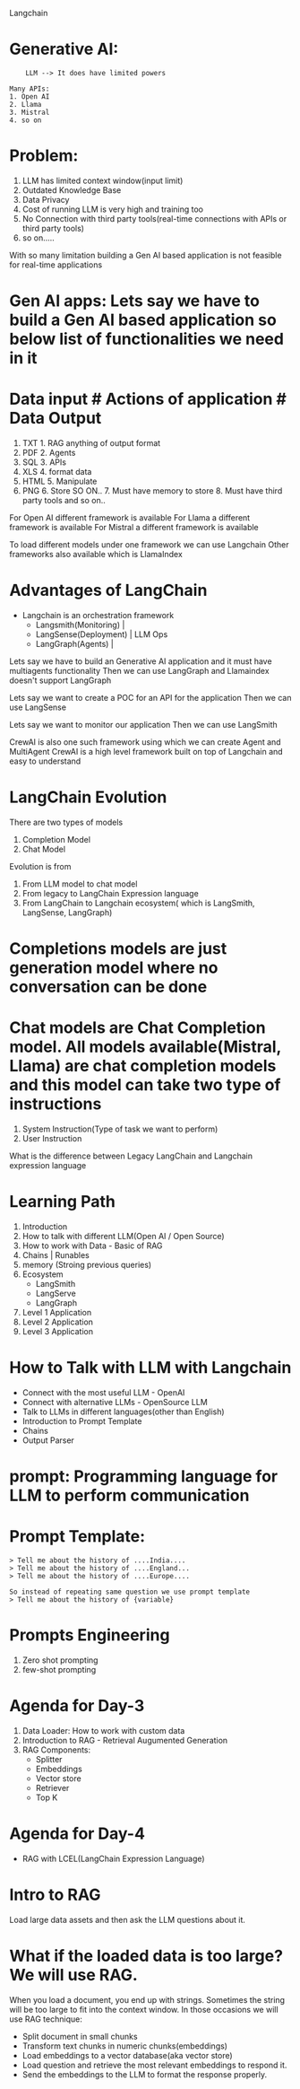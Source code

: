 Langchain


# Generative AI: 
        LLM --> It does have limited powers

    Many APIs:
    1. Open AI
    2. Llama
    3. Mistral
    4. so on

# Problem:
1. LLM has limited context window(input limit)
2. Outdated Knowledge Base
3. Data Privacy
4. Cost of running LLM is very high and training too
5. No Connection with third party tools(real-time connections with APIs or third party tools)
6. so on.....



With so many limitation building a Gen AI based application is not feasible for real-time applications

# Gen AI apps: Lets say we have to build a Gen AI based application so below list of functionalities we need in it

# Data input         # Actions of application                     # Data Output
  1. TXT               1. RAG                                     anything of output format
  2. PDF               2. Agents
  3. SQL               3. APIs
  4. XLS               4. format data
  5. HTML              5. Manipulate
  6. PNG               6. Store
  SO ON..              7. Must have memory to store
                       8. Must have third party tools 
                       and so on..


For Open AI different framework is available
For Llama a different framework is available
For Mistral a different framework is available

To load different models under one framework we can use Langchain 
Other frameworks also available which is LlamaIndex



# Advantages of LangChain
- Langchain is an orchestration framework
    - Langsmith(Monitoring)                 |
    - LangSense(Deployment)                 | LLM Ops
    - LangGraph(Agents)                     |

Lets say we have to build an Generative AI application and it must have multiagents functionality
Then we can use LangGraph and Llamaindex doesn't support LangGraph

Lets say we want to create a POC for an API for the application
Then we can use LangSense

Lets say we want to monitor our application
Then we can use LangSmith


CrewAI is also one such framework using which we can create Agent and MultiAgent
CrewAI is a high level framework built on top of Langchain and easy to understand



# LangChain Evolution
There are two types of models
1. Completion Model
2. Chat Model

Evolution is from
1. From LLM model to chat model
2. From legacy to LangChain Expression language
3. From LangChain to Langchain ecosystem( which is LangSmith, LangSense, LangGraph)



# Completions models are just generation model where no conversation can be done
# Chat models are Chat Completion model. All models available(Mistral, Llama) are chat completion models and this model can take two type of instructions
1. System Instruction(Type of task we want to perform)
2. User Instruction

What is the difference between Legacy LangChain and  Langchain expression language


# Learning Path
1. Introduction
2. How to talk with different LLM(Open AI / Open Source)
3. How to work with Data - Basic of RAG
4. Chains | Runables
5. memory (Stroing previous queries)
6. Ecosystem 
    - LangSmith
    - LangServe
    - LangGraph
7. Level 1 Application
8. Level 2 Application
9. Level 3 Application


# How to Talk with LLM with Langchain
- Connect with the most useful LLM - OpenAI
- Connect with alternative LLMs - OpenSource LLM
- Talk to LLMs in different languages(other than English)
- Introduction to Prompt Template
- Chains
- Output Parser


# prompt: Programming language for LLM to perform communication
# Prompt Template: 
    > Tell me about the history of ....India....
    > Tell me about the history of ....England...
    > Tell me about the history of ....Europe....

    So instead of repeating same question we use prompt template
    > Tell me about the history of {variable}


# Prompts Engineering
1. Zero shot prompting
2. few-shot prompting


# Agenda for Day-3
1. Data Loader: How to work with custom data
2. Introduction to RAG - Retrieval Augumented Generation
3. RAG Components: 
    - Splitter
    - Embeddings
    - Vector store
    - Retriever
    - Top K

# Agenda for Day-4
- RAG with LCEL(LangChain Expression Language)


# Intro to RAG
Load large data assets and then ask the LLM questions about it.

# What if the loaded data is too large? We will use RAG.
When you load a document, you end up with strings. Sometimes the string  will be too large to fit into the context window.
In those occasions we will use RAG technique:
- Split document in small chunks
- Transform text chunks in numeric chunks(embeddings)
- Load embeddings to a vector database(aka vector store)
- Load question and retrieve the most relevant embeddings to respond it. 
- Send the embeddings to the LLM to format the response properly.





